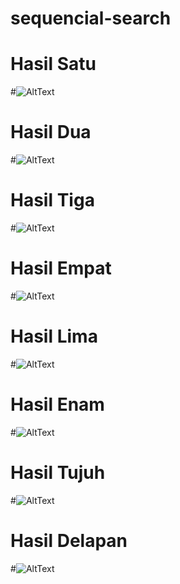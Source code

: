 # sequencial-search
# Hasil Satu
#![AltText](https://github.com/sabrinaamelia07/sequencial-search/blob/master/Capture%20lat%20praktikum3(besar).PNG "Hasil Satu")
# Hasil Dua
#![AltText](https://github.com/sabrinaamelia07/sequencial-search/blob/master/Capture%20praktikum.PNG "Hasil Dua")
# Hasil Tiga
#![AltText](https://github.com/sabrinaamelia07/sequencial-search/blob/master/Capture%20praktikum2%20search.PNG "Hasil Tiga")
# Hasil Empat
#![AltText](https://github.com/sabrinaamelia07/sequencial-search/blob/master/Capture%20search%20%20lat%20praktikum%204.PNG "Hasil Empat")
# Hasil Lima
#![AltText](https://github.com/sabrinaamelia07/sequencial-search/blob/master/Capture%20search%20praktikum%201(string).PNG "Hasil Lima")
# Hasil Enam
#![AltText](https://github.com/sabrinaamelia07/sequencial-search/blob/master/Capture%20tugas%20praktikums%202.PNG "Hasil Enam")
# Hasil Tujuh
#![AltText](https://github.com/sabrinaamelia07/sequencial-search/blob/master/Capture%20tugas%20praktikums%203.PNG "Hasil Tujuh")
# Hasil Delapan
#![AltText](https://github.com/sabrinaamelia07/sequencial-search/blob/master/Capture%20tugas%20praktikums%204.PNG "Hasil Delapan")

